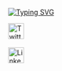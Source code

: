 [![Typing SVG](https://readme-typing-svg.herokuapp.com?color=E2213F&background=A5BFFF00&center=yanl%C4%B1%C5%9F&vCenter=yanl%C4%B1%C5%9F&lines=Hi+everyone%2C+my+name+is+%C4%B0rem+%F0%9F%91%8B;Welcome+to+my+GitHub+profil+%F0%9F%96%A5%EF%B8%8F)](https://git.io/typing-svg)



<a href="https://twitter.com/ir3myy"><img width="32px" alt="Twitter" title="Twitter" src="https://i.imgur.com/OXZM1L6.png"/></a>
  &#8287;&#8287;&#8287;&#8287;&#8287;
  
  
<a href="https://linkedin.com/in/ireem"><img width="32px" alt="LinkedIn" title="LinkedIn" src="https://i.imgur.com/A25kTXH.png"/></a>

